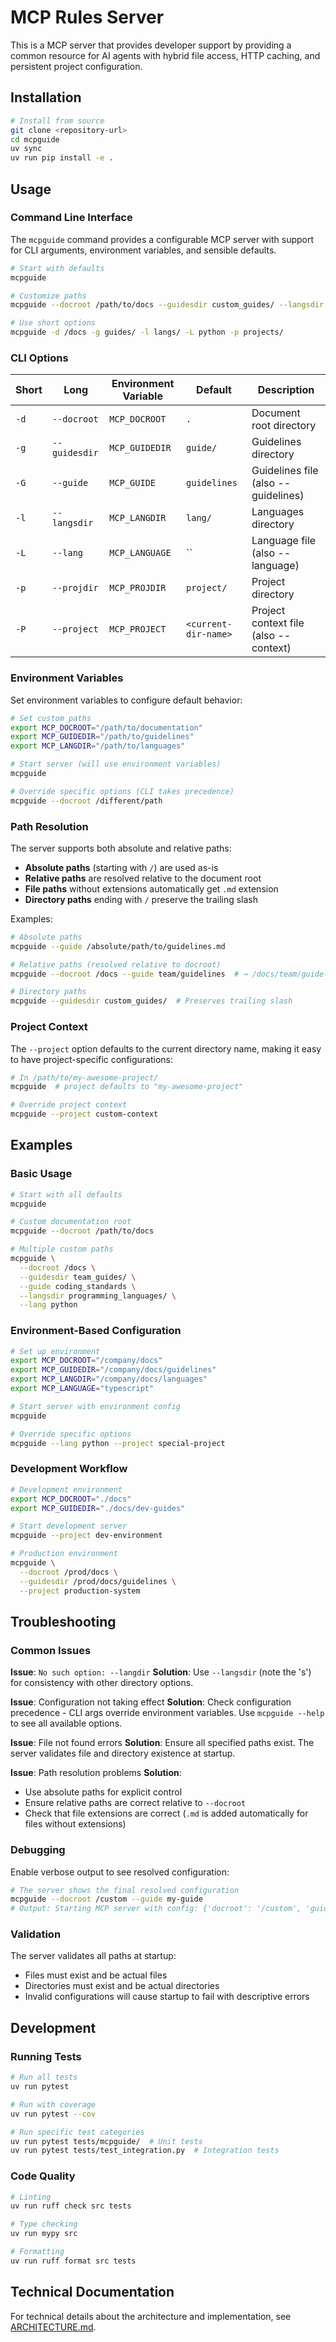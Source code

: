 # MCP Rules Server

This is a MCP server that provides developer support by providing a common resource for AI agents with hybrid file access, HTTP caching, and persistent project configuration.

## Installation

```bash
# Install from source
git clone <repository-url>
cd mcpguide
uv sync
uv run pip install -e .
```

## Usage

### Command Line Interface

The `mcpguide` command provides a configurable MCP server with support for CLI arguments, environment variables, and sensible defaults.

```bash
# Start with defaults
mcpguide

# Customize paths
mcpguide --docroot /path/to/docs --guidesdir custom_guides/ --langsdir languages/

# Use short options
mcpguide -d /docs -g guides/ -l langs/ -L python -p projects/
```

### CLI Options

| Short | Long | Environment Variable | Default | Description |
|-------|------|---------------------|---------|-------------|
| `-d` | `--docroot` | `MCP_DOCROOT` | `.` | Document root directory |
| `-g` | `--guidesdir` | `MCP_GUIDEDIR` | `guide/` | Guidelines directory |
| `-G` | `--guide` | `MCP_GUIDE` | `guidelines` | Guidelines file (also --guidelines) |
| `-l` | `--langsdir` | `MCP_LANGDIR` | `lang/` | Languages directory |
| `-L` | `--lang` | `MCP_LANGUAGE` | `` | Language file (also --language) |
| `-p` | `--projdir` | `MCP_PROJDIR` | `project/` | Project directory |
| `-P` | `--project` | `MCP_PROJECT` | `<current-dir-name>` | Project context file (also --context) |

### Environment Variables

Set environment variables to configure default behavior:

```bash
# Set custom paths
export MCP_DOCROOT="/path/to/documentation"
export MCP_GUIDEDIR="/path/to/guidelines"
export MCP_LANGDIR="/path/to/languages"

# Start server (will use environment variables)
mcpguide

# Override specific options (CLI takes precedence)
mcpguide --docroot /different/path
```

### Path Resolution

The server supports both absolute and relative paths:

- **Absolute paths** (starting with `/`) are used as-is
- **Relative paths** are resolved relative to the document root
- **File paths** without extensions automatically get `.md` extension
- **Directory paths** ending with `/` preserve the trailing slash

Examples:
```bash
# Absolute paths
mcpguide --guide /absolute/path/to/guidelines.md

# Relative paths (resolved relative to docroot)
mcpguide --docroot /docs --guide team/guidelines  # → /docs/team/guidelines.md

# Directory paths
mcpguide --guidesdir custom_guides/  # Preserves trailing slash
```

### Project Context

The `--project` option defaults to the current directory name, making it easy to have project-specific configurations:

```bash
# In /path/to/my-awesome-project/
mcpguide  # project defaults to "my-awesome-project"

# Override project context
mcpguide --project custom-context
```

## Examples

### Basic Usage

```bash
# Start with all defaults
mcpguide

# Custom documentation root
mcpguide --docroot /path/to/docs

# Multiple custom paths
mcpguide \
  --docroot /docs \
  --guidesdir team_guides/ \
  --guide coding_standards \
  --langsdir programming_languages/ \
  --lang python
```

### Environment-Based Configuration

```bash
# Set up environment
export MCP_DOCROOT="/company/docs"
export MCP_GUIDEDIR="/company/docs/guidelines"
export MCP_LANGDIR="/company/docs/languages"
export MCP_LANGUAGE="typescript"

# Start server with environment config
mcpguide

# Override specific options
mcpguide --lang python --project special-project
```

### Development Workflow

```bash
# Development environment
export MCP_DOCROOT="./docs"
export MCP_GUIDEDIR="./docs/dev-guides"

# Start development server
mcpguide --project dev-environment

# Production environment
mcpguide \
  --docroot /prod/docs \
  --guidesdir /prod/docs/guidelines \
  --project production-system
```

## Troubleshooting

### Common Issues

**Issue**: `No such option: --langdir`
**Solution**: Use `--langsdir` (note the 's') for consistency with other directory options.

**Issue**: Configuration not taking effect
**Solution**: Check configuration precedence - CLI args override environment variables. Use `mcpguide --help` to see all available options.

**Issue**: File not found errors
**Solution**: Ensure all specified paths exist. The server validates file and directory existence at startup.

**Issue**: Path resolution problems
**Solution**:
- Use absolute paths for explicit control
- Ensure relative paths are correct relative to `--docroot`
- Check that file extensions are correct (`.md` is added automatically for files without extensions)

### Debugging

Enable verbose output to see resolved configuration:

```bash
# The server shows the final resolved configuration
mcpguide --docroot /custom --guide my-guide
# Output: Starting MCP server with config: {'docroot': '/custom', 'guide': 'my-guide', ...}
```

### Validation

The server validates all paths at startup:
- Files must exist and be actual files
- Directories must exist and be actual directories
- Invalid configurations will cause startup to fail with descriptive errors

## Development

### Running Tests

```bash
# Run all tests
uv run pytest

# Run with coverage
uv run pytest --cov

# Run specific test categories
uv run pytest tests/mcpguide/  # Unit tests
uv run pytest tests/test_integration.py  # Integration tests
```

### Code Quality

```bash
# Linting
uv run ruff check src tests

# Type checking
uv run mypy src

# Formatting
uv run ruff format src tests
```

## Technical Documentation

For technical details about the architecture and implementation, see [ARCHITECTURE.md](ARCHITECTURE.md).
